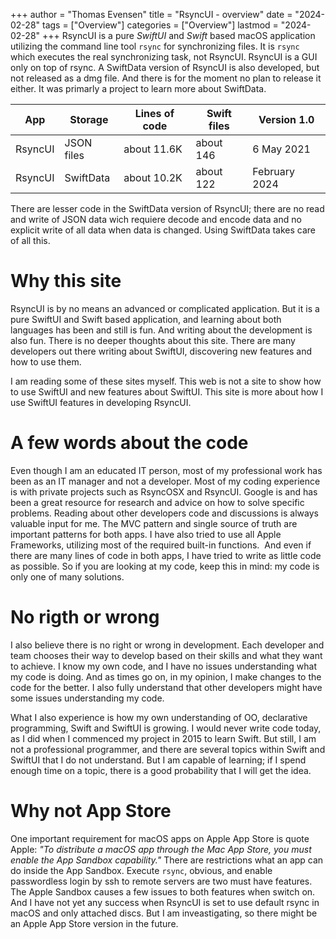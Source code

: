 +++
author = "Thomas Evensen"
title = "RsyncUI - overview"
date = "2024-02-28"
tags = ["Overview"]
categories = ["Overview"]
lastmod = "2024-02-28"
+++
RsyncUI is a pure *SwiftUI*  and *Swift* based macOS application utilizing the command line tool `rsync` for synchronizing files. It is `rsync` which executes the real synchronizing task, not RsyncUI. RsyncUI is a GUI only on top of rsync. A  SwiftData version of RsyncUI is also developed, but not released as a dmg file. And there is for the moment no plan to release it either. It was primarly a project to learn more about SwiftData. 

| App      | Storage  | Lines of code | Swift files | Version 1.0 |
| ----------- | ----------- |   ----------- | -------- | -------- |
| RsyncUI  | JSON files |  about 11.6K     | about 146       | 6 May 2021 |
| RsyncUI  | SwiftData |  about 10.2K     | about 122       | February 2024 |

There are lesser code in the SwiftData version of RsyncUI; there are no read and write of JSON data wich requiere decode and encode data and no explicit write of all data when data is changed. Using SwiftData takes care of all this. 

# Why this site

RsyncUI is by no means an advanced or complicated application. But it is a pure SwiftUI and Swift based application, and learning about both languages has been and still is fun. And writing about the development is also fun. There is no deeper thoughts about this site. There are many developers out there writing about SwiftUI, discovering new features and how to use them. 

I am reading some of these sites myself. This web is not a site to show how to use SwiftUI and new features about SwiftUI. This site is more about how I use SwiftUI features in developing RsyncUI. 

# A few words about the code

Even though I am an educated IT person, most of my professional work has been as an IT manager and not a developer. Most of my coding experience is with private projects such as RsyncOSX and RsyncUI. Google is and has been a great resource for research and advice on how to solve specific problems. Reading about other developers code and discussions is always valuable input for me. The MVC pattern and single source of truth are important patterns for both apps. I have also tried to use all Apple Frameworks, utilizing most of the required built-in functions.  And even if there are many lines of code in both apps, I have tried to write as little code as possible. So if you are looking at my code, keep this in mind: my code is only one of many solutions.

# No rigth or wrong

I also believe there is no right or wrong in development. Each developer and team chooses their way to develop based on their skills and what they want to achieve. I know my own code, and I have no issues understanding what my code is doing. And as times go on, in my opinion, I make changes to the code for the better. I also fully understand that other developers might have some issues understanding my code. 

What I also experience is how my own understanding of OO, declarative programming, Swift and SwiftUI is growing. I would never write code today, as I did when I commenced my project in 2015 to learn Swift. But still, I am not a professional programmer, and there are several topics within Swift and SwiftUI that I do not understand. But I am capable of learning; if I spend enough time on a topic, there is a good probability that I will get the idea.

# Why not App Store

One important requirement for macOS apps on Apple App Store is quote Apple: *"To distribute a macOS app through the Mac App Store, you must enable the App Sandbox capability."* There are restrictions what an app can do inside the App Sandbox. Execute `rsync`, obvious, and enable passwordless login by ssh to remote servers are two must have features. The Apple Sandbox causes a few issues to both features when switch on. And I have not yet any success when RsyncUI is set to use default rsync in macOS and only attached discs. But I am inveastigating, so there might be an Apple App Store version in the future.

